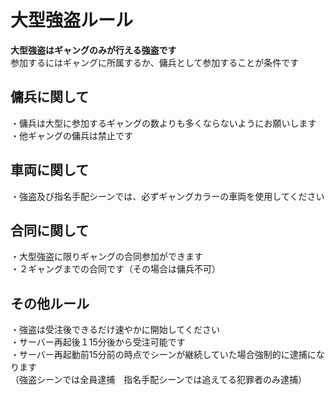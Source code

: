 # 大型強盗ルール

**大型強盗はギャングのみが行える強盗です**\
参加するにはギャングに所属するか、傭兵として参加することが条件です

## 傭兵に関して

・傭兵は大型に参加するギャングの数よりも多くならないようにお願いします\
・他ギャングの傭兵は禁止です

## 車両に関して

・強盗及び指名手配シーンでは、必ずギャングカラーの車両を使用してください

## 合同に関して

・大型強盗に限りギャングの合同参加ができます\
・２ギャングまでの合同です（その場合は傭兵不可）

## その他ルール

・強盗は受注後できるだけ速やかに開始してください\
・サーバー再起後１15分後から受注可能です\
・サーバー再起動前15分前の時点でシーンが継続していた場合強制的に逮捕になります\
（強盗シーンでは全員逮捕　指名手配シーンでは追えてる犯罪者のみ逮捕）
